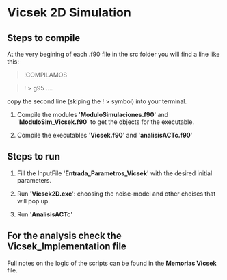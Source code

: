 Vicsek 2D Simulation
====================

Steps to compile
----------------

At the very begining of each .f90 file in the src folder you will find a line like this:

> !COMPILAMOS

> ! \> g95 ....

copy the second line (skiping the ! \> symbol) into your terminal.

1. Compile the modules '**ModuloSimulaciones.f90**' and '**ModuloSim_Vicsek.f90**' to get the objects for the executable.

2. Compile the executables '**Vicsek.f90**' and '**analisisACTc.f90**'

Steps to run
------------

1. Fill the InputFile '**Entrada_Parametros_Vicsek**' with the desired initial parameters.

2. Run '**Vicsek2D.exe**': choosing the noise-model and other choises that will pop up.

3. Run '**AnalisisACTc**'

For the analysis check the Vicsek_Implementation file
-----------------------------------------------------

Full notes on the logic of the scripts can be found in the **Memorias Vicsek** file.